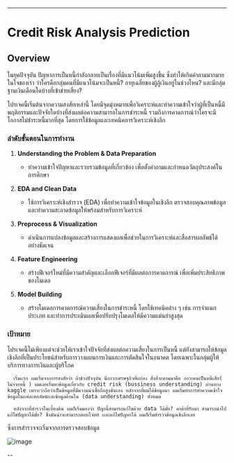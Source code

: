 
---

# Credit Risk Analysis Prediction

## Overview
ในยุคปัจจุบัน ปัญหาการเป็นหนี้กำลังกลายเป็นเรื่องที่มีแนวโน้มเพิ่มสูงขึ้น ซึ่งทำให้เกิดคำถามมากมายในใจของเรา ว่าใครคือกลุ่มคนที่มีแนวโน้มจะเป็นหนี้? อายุเฉลี่ยของผู้กู้เงินอยู่ในช่วงไหน? และมีกลุ่มฐานเงินเดือนใดบ้างที่เข้าข่ายเสี่ยง? 

โปรเจคนี้เริ่มต้นจากความสงสัยเหล่านี้ โดยมีจุดมุ่งหมายเพื่อวิเคราะห์และทำความเข้าใจว่าผู้ที่เป็นหนี้มีพฤติกรรมและปัจจัยใดบ้างที่ส่งผลต่อความสามารถในการชำระหนี้ รวมถึงการคาดการณ์ว่าใครจะมีโอกาสไม่ชำระหนี้มากที่สุด โดยการใช้ข้อมูลและเทคนิคการวิเคราะห์เชิงลึก

### ลำดับขั้นตอนในการทำงาน

1. **Understanding the Problem & Data Preparation**
   - ทำความเข้าใจปัญหาและรวบรวมข้อมูลที่เกี่ยวข้อง เพื่อตั้งคำถามและกำหนดวัตถุประสงค์ในการศึกษา

2. **EDA and Clean Data**
   - ใช้การวิเคราะห์เชิงสำรวจ (EDA) เพื่อทำความเข้าใจข้อมูลในเชิงลึก ตรวจสอบคุณภาพข้อมูล และทำความสะอาดข้อมูลให้พร้อมสำหรับการวิเคราะห์

3. **Preprocess & Visualization**
   - ดำเนินการแปลงข้อมูลและสร้างการแสดงผลเพื่อช่วยในการวิเคราะห์และสื่อสารผลลัพธ์ได้อย่างชัดเจน

4. **Feature Engineering**
   - สร้างฟีเจอร์ใหม่ที่มีความสำคัญและเลือกฟีเจอร์ที่มีผลต่อการคาดการณ์ เพื่อเพิ่มประสิทธิภาพของโมเดล

5. **Model Building**
   - สร้างโมเดลการคาดการณ์ความเสี่ยงในการชำระหนี้ โดยใช้เทคนิคต่าง ๆ เช่น การจำแนกประเภท และทำการประเมินผลเพื่อปรับปรุงโมเดลให้มีความแม่นยำสูงสุด

### เป้าหมาย
โปรเจคนี้ไม่เพียงแต่จะช่วยให้เราเข้าใจปัจจัยที่ส่งผลต่อความเสี่ยงในการเป็นหนี้ แต่ยังสามารถให้ข้อมูลเชิงลึกที่เป็นประโยชน์สำหรับการวางแผนการเงินและการตัดสินใจในอนาคต โดยเฉพาะในกลุ่มผู้ให้บริการทางการเงินและผู้บริโภค


      เริ่มเเรก ผมเริ่มจากการสงสัยว่า ถ้าช่วงปัจจุบัน มีภาวะเศรษฐกิจที่เเย่ลง สิ่งที่จะตามมาคือ ภาวะคนเป็นหนี้เสีย( ไม่จ่ายหนี้ ) ผมเลยเริ่มหาข้อมูลเกี่ยวกับ credit risk (bussiness understanding) ผ่านทาง kaggle เพราะว่าถือว่าเป็นข้อมูลที่มีความน่าเชื่อถือสูงนั่นเอง หลังจากที่ผมได้ข้อมูลมา ผมเริ่มทำการทำความเข้าใจข้อมูลในเเต่ละคอลัมน์เเละข้อมูลด้านใน (data understanding) ทั้งหมด

      หลังจากที่สำรวจในเบื้องต้น ผมก็เริ่มมองว่า ปัญานี้สามารถแก้ไขด้วย data ได้มั้ย? ดาต้าที่รับมา สามารถนำไปแก้ไขปัญหาได้มั้ย? ซึ่งมันน่าจะสามารถตอบโจทย์ เเละแก้ไขปัญหาได้ ผมก็เริ่มสำรวจข้อมูลเชิงลึกเลย
ซึ่งการสำรวจจะเริ่มจากการตรวจสอบข้อมูล

![image](https://github.com/user-attachments/assets/a07ffbe0-c48d-4a4d-99f5-6beace690803)


--





   

      



